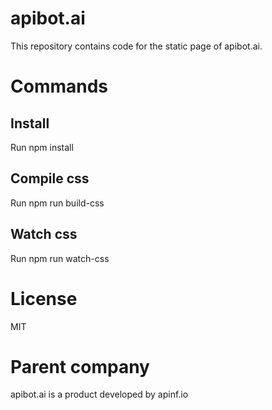 # apibot.ai

This repository contains code for the static page of apibot.ai.

# Commands

## Install
Run npm install

## Compile css
Run npm run build-css

## Watch css
Run npm run watch-css

# License
MIT

# Parent company
apibot.ai is a product developed by apinf.io
